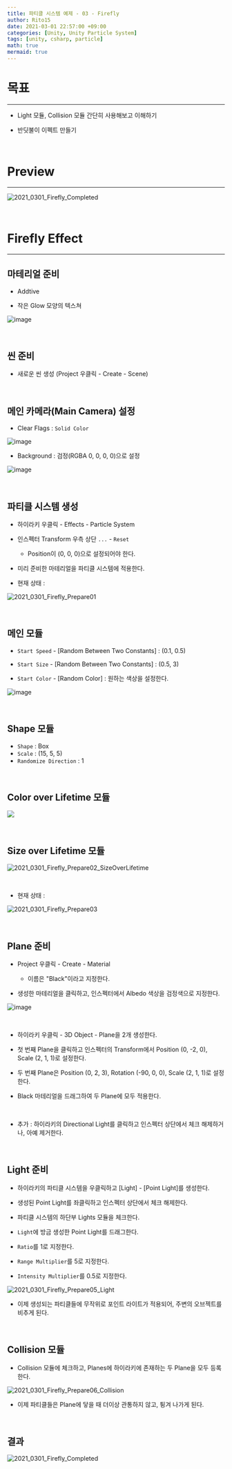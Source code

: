 ```yaml
---
title: 파티클 시스템 예제 - 03 - Firefly
author: Rito15
date: 2021-03-01 22:57:00 +09:00
categories: [Unity, Unity Particle System]
tags: [unity, csharp, particle]
math: true
mermaid: true
---
```


# 목표
---

- Light 모듈, Collision 모듈 간단히 사용해보고 이해하기

- 반딧불이 이펙트 만들기

<br>

# Preview
---

![2021_0301_Firefly_Completed](https://user-images.githubusercontent.com/42164422/109513377-5f038680-7ae8-11eb-9ccd-047b13ba6f16.gif)

<br>

# Firefly Effect
---

## 마테리얼 준비

- Addtive

- 작은 Glow 모양의 텍스쳐

![image](https://user-images.githubusercontent.com/42164422/109507715-5c059780-7ae2-11eb-817c-01c438f6ce0d.png)

<br>

## 씬 준비

- 새로운 씬 생성 (Project 우클릭 - Create - Scene)

<br>

## 메인 카메라(Main Camera) 설정

- Clear Flags : `Solid Color`

![image](https://user-images.githubusercontent.com/42164422/109507329-f74a3d00-7ae1-11eb-8ae8-1c6619f1cb07.png)

- Background : 검정(RGBA 0, 0, 0, 0)으로 설정

![image](https://user-images.githubusercontent.com/42164422/109507460-1ea10a00-7ae2-11eb-813f-d455aecc4582.png)

<br>

## 파티클 시스템 생성

- 하이라키 우클릭 - Effects - Particle System

- 인스펙터 Transform 우측 상단 `...` - `Reset`
  - Position이 (0, 0, 0)으로 설정되어야 한다.

- 미리 준비한 마테리얼을 파티클 시스템에 적용한다.

- 현재 상태 :

![2021_0301_Firefly_Prepare01](https://user-images.githubusercontent.com/42164422/109508072-c7e80000-7ae2-11eb-966c-facfb6883b75.gif)

<br>

## 메인 모듈

- `Start Speed` - [Random Between Two Constants] : (0.1, 0.5)

- `Start Size` - [Random Between Two Constants] : (0.5, 3)

- `Start Color` - [Random Color] : 원하는 색상을 설정한다.

![image](https://user-images.githubusercontent.com/42164422/109508322-17c6c700-7ae3-11eb-9493-0d37bf51ca47.png)

<br>

## Shape 모듈

- `Shape` : Box
- `Scale` : (15, 5, 5)
- `Randomize Direction` : 1

<br>

## Color over Lifetime 모듈

![](https://user-images.githubusercontent.com/42164422/108849307-5c56ec00-7625-11eb-8637-f363e4a01709.gif)

<br>

## Size over Lifetime 모듈

![2021_0301_Firefly_Prepare02_SizeOverLifetime](https://user-images.githubusercontent.com/42164422/109509302-177afb80-7ae4-11eb-8f6e-37ee31ff545b.gif)

<br>

- 현재 상태 :

![2021_0301_Firefly_Prepare03](https://user-images.githubusercontent.com/42164422/109509306-18ac2880-7ae4-11eb-9c54-94eaa490b6ba.gif)

<br>

## Plane 준비

- Project 우클릭 - Create - Material 
  - 이름은 "Black"이라고 지정한다.

- 생성한 마테리얼을 클릭하고, 인스펙터에서 Albedo 색상을 검정색으로 지정한다.

![image](https://user-images.githubusercontent.com/42164422/109510081-eea73600-7ae4-11eb-85d2-ca5ce3dbad13.png)

<br>

- 하이라키 우클릭 - 3D Object - Plane을 2개 생성한다.

- 첫 번째 Plane을 클릭하고 인스펙터의 Transform에서 Position (0, -2, 0), Scale (2, 1, 1)로 설정한다.

- 두 번째 Plane은 Position (0, 2, 3), Rotation (-90, 0, 0), Scale (2, 1, 1)로 설정한다.

- Black 마테리얼을 드래그하여 두 Plane에 모두 적용한다.

<br>

- 추가 : 하이라키의 Directional Light를 클릭하고 인스펙터 상단에서 체크 해제하거나, 아예 제거한다.

<br>

## Light 준비

- 하이라키의 파티클 시스템을 우클릭하고 [Light] - [Point Light]를 생성한다.

- 생성된 Point Light를 좌클릭하고 인스펙터 상단에서 체크 해제한다.

- 파티클 시스템의 하단부 Lights 모듈을 체크한다.

- `Light`에 방금 생성한 Point Light를 드래그한다.

- `Ratio`를 1로 지정한다.

- `Range Multiplier`를 5로 지정한다.

- `Intensity Multiplier`를 0.5로 지정한다.

![2021_0301_Firefly_Prepare05_Light](https://user-images.githubusercontent.com/42164422/109511829-cddfe000-7ae6-11eb-89ee-61f46b57b16b.gif)

- 이제 생성되는 파티클들에 무작위로 포인트 라이트가 적용되어, 주변의 오브젝트를 비추게 된다.

<br>

## Collision 모듈

- Collision 모듈에 체크하고, Planes에 하이라키에 존재하는 두 Plane을 모두 등록한다.

![2021_0301_Firefly_Prepare06_Collision](https://user-images.githubusercontent.com/42164422/109512446-72fab880-7ae7-11eb-87d4-e7e4f55e147c.gif)

- 이제 파티클들은 Plane에 닿을 때 더이상 관통하지 않고, 튕겨 나가게 된다.

<br>

## 결과

![2021_0301_Firefly_Completed](https://user-images.githubusercontent.com/42164422/109513377-5f038680-7ae8-11eb-9ccd-047b13ba6f16.gif)